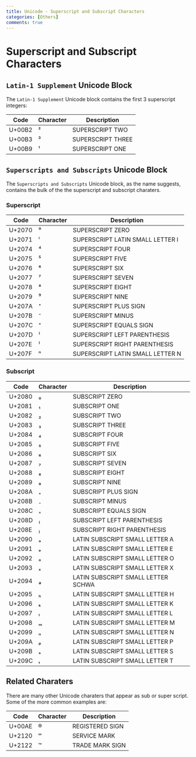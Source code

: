 ```yaml
---
title: Unicode - Superscript and Subscript Characters
categories: [Others]
comments: true
---
```

<style TYPE="text/css">code.has-jax {font: inherit; font-size: 100%; background: inherit; border: inherit;}</style><script type="text/x-mathjax-config">
MathJax.Hub.Config({
    tex2jax: {
        inlineMath: [['$','$'], ['\\(','\\)']],
        displayMath: [ ['$$','$$'], ["\\[","\\]"] ],
        skipTags: ['script', 'noscript', 'style', 'textarea', 'pre'] // removed 'code' entry
    }});
MathJax.Hub.Queue(function() {
    var all = MathJax.Hub.getAllJax(), i;
    for(i = 0; i < all.length; i += 1) {
        all[i].SourceElement().parentNode.className += ' has-jax';
    }});
</script><script type="text/javascript" src="https://cdnjs.cloudflare.com/ajax/libs/mathjax/2.7.4/MathJax.js?config=TeX-AMS_HTML-full"></script>

# Superscript and Subscript Characters


## `Latin-1 Supplement` Unicode Block

The `Latin-1 Supplement` Unicode block contains the first 3 superscript integers:

| Code | Character | Description |
|------|-----------|-------------|
| U+00B2 | ² | SUPERSCRIPT TWO |
| U+00B3 | ³ | SUPERSCRIPT THREE |
| U+00B9 | ¹ | SUPERSCRIPT ONE |


## `Superscripts and Subscripts` Unicode Block

The `Superscripts and Subscripts` Unicode block, as the name suggests,
contains the bulk of the the superscript and subscript charaters.

### Superscript

| Code | Character | Description |
|------|-----------|-------------|
| U+2070 | ⁰ | SUPERSCRIPT ZERO |
| U+2071 | ⁱ | SUPERSCRIPT LATIN SMALL LETTER I |
| U+2074 | ⁴ | SUPERSCRIPT FOUR |
| U+2075 | ⁵ | SUPERSCRIPT FIVE |
| U+2076 | ⁶ | SUPERSCRIPT SIX |
| U+2077 | ⁷ | SUPERSCRIPT SEVEN |
| U+2078 | ⁸ | SUPERSCRIPT EIGHT |
| U+2079 | ⁹ | SUPERSCRIPT NINE |
| U+207A | ⁺ | SUPERSCRIPT PLUS SIGN |
| U+207B | ⁻ | SUPERSCRIPT MINUS |
| U+207C | ⁼ | SUPERSCRIPT EQUALS SIGN |
| U+207D | ⁽ | SUPERSCRIPT LEFT PARENTHESIS |
| U+207E | ⁾ | SUPERSCRIPT RIGHT PARENTHESIS |
| U+207F | ⁿ | SUPERSCRIPT LATIN SMALL LETTER N |

### Subscript

| Code | Character | Description |
|------|-----------|-------------|
| U+2080 | ₀ | SUBSCRIPT ZERO |
| U+2081 | ₁ | SUBSCRIPT ONE |
| U+2082 | ₂ | SUBSCRIPT TWO |
| U+2083 | ₃ | SUBSCRIPT THREE |
| U+2084 | ₄ | SUBSCRIPT FOUR |
| U+2085 | ₅ | SUBSCRIPT FIVE |
| U+2086 | ₆ | SUBSCRIPT SIX |
| U+2087 | ₇ | SUBSCRIPT SEVEN |
| U+2088 | ₈ | SUBSCRIPT EIGHT |
| U+2089 | ₉ | SUBSCRIPT NINE |
| U+208A | ₊ | SUBSCRIPT PLUS SIGN |
| U+208B | ₋ | SUBSCRIPT MINUS |
| U+208C | ₌ | SUBSCRIPT EQUALS SIGN |
| U+208D | ₍ | SUBSCRIPT LEFT PARENTHESIS |
| U+208E | ₎ | SUBSCRIPT RIGHT PARENTHESIS |
| U+2090 | ₐ | LATIN SUBSCRIPT SMALL LETTER A |
| U+2091 | ₑ | LATIN SUBSCRIPT SMALL LETTER E |
| U+2092 | ₒ | LATIN SUBSCRIPT SMALL LETTER O |
| U+2093 | ₓ | LATIN SUBSCRIPT SMALL LETTER X |
| U+2094 | ₔ | LATIN SUBSCRIPT SMALL LETTER SCHWA |
| U+2095 | ₕ | LATIN SUBSCRIPT SMALL LETTER H |
| U+2096 | ₖ | LATIN SUBSCRIPT SMALL LETTER K |
| U+2097 | ₗ | LATIN SUBSCRIPT SMALL LETTER L |
| U+2098 | ₘ | LATIN SUBSCRIPT SMALL LETTER M |
| U+2099 | ₙ | LATIN SUBSCRIPT SMALL LETTER N |
| U+209A | ₚ | LATIN SUBSCRIPT SMALL LETTER P |
| U+209B | ₛ | LATIN SUBSCRIPT SMALL LETTER S |
| U+209C | ₜ | LATIN SUBSCRIPT SMALL LETTER T |


## Related Charaters

There are many other Unicode charaters that appear as sub or super script.
Some of the more common examples are:

| Code | Character | Description |
|------|-----------|-------------|
| U+00AE | ® | REGISTERED SIGN |
| U+2120 | ℠ | SERVICE MARK |
| U+2122 | ™ | TRADE MARK SIGN |
